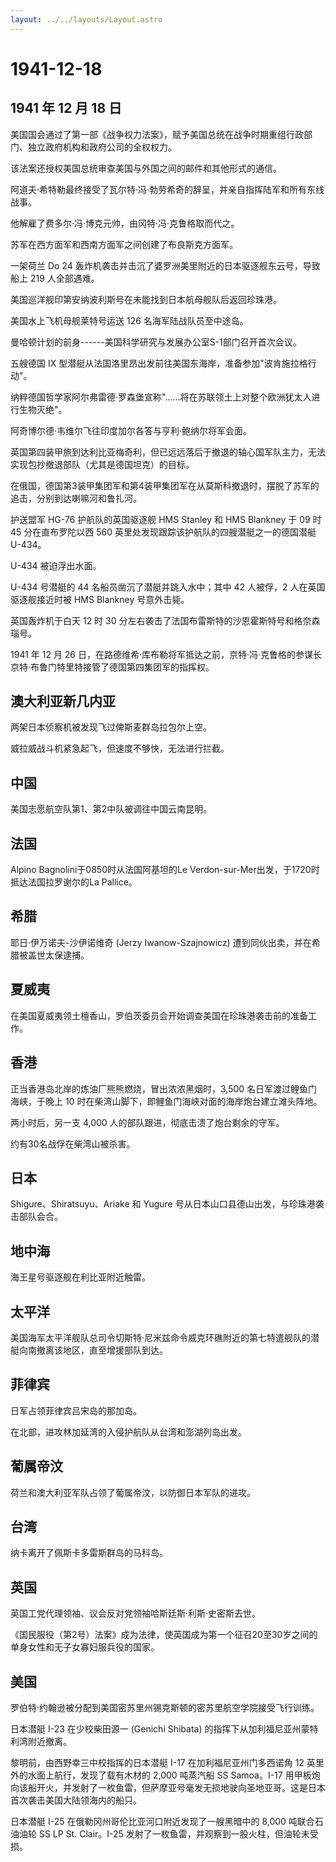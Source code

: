 ```yaml
---
layout: ../../layouts/Layout.astro
---
```


# 1941-12-18

## 1941 年 12 月 18 日

美国国会通过了第一部《战争权力法案》，赋予美国总统在战争时期重组行政部门、独立政府机构和政府公司的全权权力。

该法案还授权美国总统审查美国与外国之间的邮件和其他形式的通信。

阿道夫·希特勒最终接受了瓦尔特·冯·勃劳希奇的辞呈，并亲自指挥陆军和所有东线战事。

他解雇了费多尔·冯·博克元帅，由冈特·冯·克鲁格取而代之。

苏军在西方面军和西南方面军之间创建了布良斯克方面军。

一架荷兰 Do 24
轰炸机袭击并击沉了婆罗洲美里附近的日本驱逐舰东云号，导致船上 219
人全部遇难。

美国巡洋舰印第安纳波利斯号在未能找到日本航母舰队后返回珍珠港。

美国水上飞机母舰莱特号运送 126 名海军陆战队员至中途岛。

曼哈顿计划的前身------美国科学研究与发展办公室S-1部门召开首次会议。

五艘德国 IX
型潜艇从法国洛里昂出发前往美国东海岸，准备参加"波肯施拉格行动"。

纳粹德国哲学家阿尔弗雷德·罗森堡宣称"......将在苏联领土上对整个欧洲犹太人进行生物灭绝"。

阿奇博尔德·韦维尔飞往印度加尔各答与亨利·鲍纳尔将军会面。

英国第四装甲旅到达利比亚梅奇利，但已远远落后于撤退的轴心国军队主力，无法实现包抄撤退部队（尤其是德国坦克）的目标。

在俄国，德国第3装甲集团军和第4装甲集团军在从莫斯科撤退时，摆脱了苏军的追击，分别到达喇嘛河和鲁扎河。

护送盟军 HG-76 护航队的英国驱逐舰 HMS Stanley 和 HMS Blankney 于 09 时
45 分在直布罗陀以西 560 英里处发现跟踪该护航队的四艘潜艇之一的德国潜艇
U-434。

U-434 被迫浮出水面。

U-434 号潜艇的 44 名船员凿沉了潜艇并跳入水中；其中 42 人被俘，2
人在英国驱逐舰接近时被 HMS Blankney 号意外击毙。

英国轰炸机于白天 12 时 30
分左右袭击了法国布雷斯特的沙恩霍斯特号和格奈森瑙号。

1941 年 12 月 26
日，在路德维希·库布勒将军抵达之前，京特·冯·克鲁格的参谋长京特·布鲁门特里特接管了德国第四集团军的指挥权。

## 澳大利亚新几内亚

两架日本侦察机被发现飞过俾斯麦群岛拉包尔上空。

威拉威战斗机紧急起飞，但速度不够快，无法进行拦截。

## 中国

美国志愿航空队第1、第2中队被调往中国云南昆明。

## 法国

Alpino Bagnolini于0850时从法国阿基坦的Le
Verdon-sur-Mer出发，于1720时抵达法国拉罗谢尔的La Pallice。

## 希腊

耶日·伊万诺夫-沙伊诺维奇 (Jerzy Iwanow-Szajnowicz)
遭到同伙出卖，并在希腊被盖世太保逮捕。

## 夏威夷

在美国夏威夷领土檀香山，罗伯茨委员会开始调查美国在珍珠港袭击前的准备工作。

## 香港

正当香港岛北岸的炼油厂熊熊燃烧，冒出浓浓黑烟时，3,500
名日军渡过鲤鱼门海峡，于晚上 10
时在柴湾山脚下，即鲤鱼门海峡对面的海岸炮台建立滩头阵地。

两小时后，另一支 4,000 人的部队跟进，彻底击溃了炮台剩余的守军。

约有30名战俘在柴湾山被杀害。

## 日本

Shigure、Shiratsuyu、Ariake 和 Yugure
号从日本山口县德山出发，与珍珠港袭击部队会合。

## 地中海

海王星号驱逐舰在利比亚附近触雷。

## 太平洋

美国海军太平洋舰队总司令切斯特·尼米兹命令威克环礁附近的第七特遣舰队的潜艇向南撤离该地区，直至增援部队到达。

## 菲律宾

日军占领菲律宾吕宋岛的那加岛。

在北部，进攻林加延湾的入侵护航队从台湾和澎湖列岛出发。

## 葡属帝汶

荷兰和澳大利亚军队占领了葡属帝汶，以防御日本军队的进攻。

## 台湾

纳卡离开了佩斯卡多雷斯群岛的马科岛。

## 英国

英国工党代理领袖、议会反对党领袖哈斯廷斯·利斯·史密斯去世。

《国民服役（第2号）法案》成为法律，使英国成为第一个征召20至30岁之间的单身女性和无子女寡妇服兵役的国家。

## 美国

罗伯特·约翰逊被分配到美国密苏里州锡克斯顿的密苏里航空学院接受飞行训练。

日本潜艇 I-23 在少校柴田源一 (Genichi Shibata)
的指挥下从加利福尼亚州蒙特利湾附近撤离。

黎明前，由西野幸三中校指挥的日本潜艇 I-17 在加利福尼亚州门多西诺角 12
英里外的水面上航行，发现了载有木材的 2,000 吨蒸汽船 SS Samoa。I-17
用甲板炮向该船开火，并发射了一枚鱼雷，但萨摩亚号毫发无损地驶向圣地亚哥。这是日本首次袭击美国大陆领海内的船只。

日本潜艇 I-25 在俄勒冈州哥伦比亚河口附近发现了一艘黑暗中的 8,000
吨联合石油油轮 SS LP St. Clair。I-25
发射了一枚鱼雷，并观察到一股火柱，但油轮未受损。